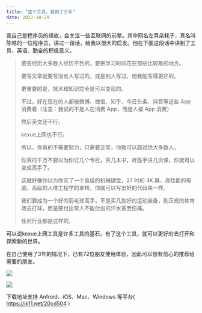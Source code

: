 ```yaml
---
title: "这个工具，我用了三年"
date: 2022-10-29
---
```

<link rel="stylesheet" type="text/css" href="/common.css">

我自己是程序员的缘故，会关注一些互联网的前辈。其中网名左耳朵耗子，真名叫陈皓的一位程序员，讲过一段话，给我以很大的启发。他在下面这段话中讲到了工具、英语、勤奋的积极意义。

<blockquote class="blockquote">

要去经历大多数人经历不到的，要把学习时间花在那些比较难的地方。

要写文章就要写没有人写过的，或是别人写过，但我能写得更好的。

更重要的是，技术和知识完全是可以变现的。

不过，好在现在的人都被微博、微信、知乎、今日头条、抖音等这些 App 消费着（注意：我说的不是人在消费 App，而是人被 App 消费）

然后英文还不行。

kexue上网也不行。

所以，你真的不需要努力，只需要正常，你就可以超过绝大多数人。

你真的千万不要以为你订几个专栏，买几本书，听高手讲几次课，你就可以变成高手了。

这就好像你以为你买了一个高级的机械键盘，27 吋的 4K 屏、高性能的电脑，高级的人体工程学的桌椅，你就可以写出好的代码来一样。

我们要成为一个好的羽毛球高手，不是买几副好的运动装备，到正规的体育场去打球，而是要付出常人不能付出的汗水甚至伤痛。

任何行业都是这样的。

</blockquote>

可以说kexue上网工具是许多工具的基石，有了这个工具，就可以更好的去打开和探索新的世界。

在自己使用了3年的情况下，已有72位朋友使用体验，因此可以很有信心的推荐给需要的朋友。

![](https://media.heptabase.com/v1/images/000623fa-7414-464a-a7e7-df56e0f3800b/4c831289-097e-4cd7-8a1f-4ba7f6a74154/threeyear.png)

![](https://media.heptabase.com/v1/images/000623fa-7414-464a-a7e7-df56e0f3800b/525c0538-834f-4937-a1f4-0628144546ce/WechatIMG66.jpeg)

下载地址支持 Anfroid、iOS、Mac、Windows 等平台( <https://ik11.net/20cd504> )
